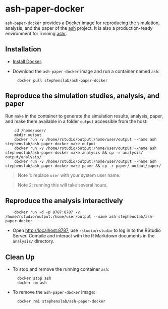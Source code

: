 # ash-paper-docker

`ash-paper-docker` provides a Docker image for reproducing the simulation, analysis,
and the paper of the [ash](https://github.com/stephens999/ash/) project,
It is also a production-ready environment for running [ashr](https://github.com/stephens999/ashr/).

## Installation

* [Install Docker](https://docs.docker.com/installation/).

* Download the `ash-paper-docker` image and run a container named `ash`:

        docker pull stephenslab/ash-paper-docker

## Reproduce the simulation studies, analysis, and paper

Run `make` in the container to generate the simulation results, analysis, paper, and make them available in a folder `output` accessible from the host:

        cd /home/user/
        mkdir output
        docker run -v /home/rstudio/output:/home/user/output --name ash stephenslab/ash-paper-docker make output
        docker run -v /home/rstudio/output:/home/user/output --name ash stephenslab/ash-paper-docker make analysis && cp -r analysis/ output/analysis/
        docker run -v /home/rstudio/output:/home/user/output --name ash stephenslab/ash-paper-docker make paper && cp -r paper/ output/paper/

> Note 1: replace `user` with your system user name.

> Note 2: running this will take several hours.

## Reproduce the analysis interactively

        docker run -d -p 8787:8787 -v /home/rstudio/output:/home/user/output --name ash stephenslab/ash-paper-docker

* Open [http://localhost:8787](http://localhost:8787), use `rstudio`/`rstudio`
to log in to the RStudio Server. Compile and interact with the R Markdown
documents in the `analysis/` directory.

## Clean Up

* To stop and remove the running container `ash`:

        docker stop ash
        docker rm ash

* To remove the `ash-paper-docker` image:

        docker rmi stephenslab/ash-paper-docker
